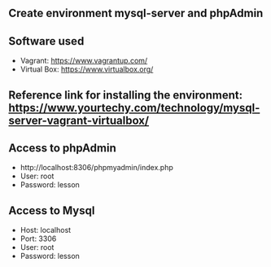 ## Create environment mysql-server and phpAdmin

## Software used

- Vagrant: https://www.vagrantup.com/
- Virtual Box: https://www.virtualbox.org/

## Reference link for installing the environment: https://www.yourtechy.com/technology/mysql-server-vagrant-virtualbox/

## Access to phpAdmin

- http://localhost:8306/phpmyadmin/index.php
- User: root 
- Password: lesson 

## Access to Mysql 

- Host: localhost
- Port: 3306
- User: root
- Password: lesson